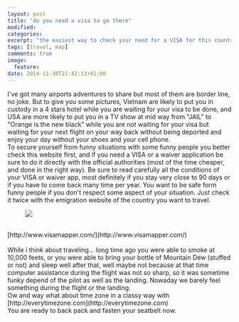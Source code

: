 ```yaml
---
layout: post
title: "do you need a visa to go there"
modified:
categories:
excerpt: "the easiest way to check your need for a VISA for this country"
tags: [travel, map]
comments: true
image:
  feature:
date: 2014-11-30T21:42:13+01:00
---
```


I've got many airports adventures to share but most of them are border line, no joke.
But to give you some pictures, Vietnam are likely to put you in custody in a 4 stars hotel while you are waiting for your visa to be done, and USA are more likely to put you in a TV show at mid way from "JAIL" to "Orange is the new black" while you are not waiting for your visa but waiting for your next flight on your way back without being deported and enjoy your day without your shoes and your cell phone.
<br>
To secure yourself from funny situations with some funny people you better check this website first, and if you need a VISA or a waiver application be sure to do it directly with the official authorities (most of the time cheaper, and done in the right way). Be sure to read carefully all the conditions of your VISA or waiver app, most definitely if you stay very close to 90 days or if you have to come back many time per year. You want to be safe form funny people if you don't respect some aspect of your situation. Just check it twice with the emigration website of the country you want to travel.
<br>
<figure class="full">
    <a href="http://www.visamapper.com/"><img src="http://i.imgur.com/2HdPJxl.png"></a>
</figure>
<br>
[http://www.visamapper.com/](http://www.visamapper.com/)
<br>
<br>
While i think about traveling... long time ago you were able to smoke at 10,000 feets, or you were able to bring your bottle of Mountain Dew (stuffed or not) and sleep well after that, well maybe not because at that time computer assistance during the flight was not so sharp, so it was sometime funky depend of the pilot as well as the landing. Nowaday we barely feel something during the flight or the landing.
<br>
Ow and way what about time zone in a classy way with [http://everytimezone.com](http://everytimezone.com)
<br>
You are ready to back pack and fasten your seatbelt now.
